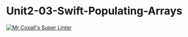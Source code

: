# Unit2-03-Swift-Populating-Arrays
[![Mr Coxall's Super Linter](https://github.com/ICS4U-Programming-Zak-G/Unit2-03-Swift-Populating-Arrays/workflows/Mr%20Coxall's%20Super%20Linter/badge.svg)](https://github.com/ICS4U-Programming-Zak-G/Unit2-03-Swift-Populating-Arrays/actions/)
